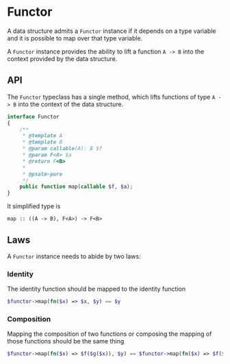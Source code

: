# Functor

A data structure admits a `Functor` instance if it depends on a type variable and it is possible to map over that type
variable.

A `Functor` instance provides the ability to lift a function `A -> B` into the context provided by the data structure.

## API

The `Functor` typeclass has a single method, which lifts functions of type `A -> B` into the context of the data
structure.

```php
interface Functor
{
    /**
     * @template A
     * @template B
     * @param callable(A): B $f
     * @param F<A> $a
     * @return F<B>
     *
     * @psalm-pure
     */
    public function map(callable $f, $a);
}
```

It simplified type is

```
map :: ((A -> B), F<A>) -> F<B>
```

## Laws

A `Functor` instance needs to abide by two laws:

### Identity

The identity function should be mapped to the identity function

```php
$functor->map(fn($x) => $x, $y) == $y
```

### Composition

Mapping the composition of two functions or composing the mapping of those functions should be the same thing

```php
$functor->map(fn($x) => $f($g($x)), $y) == $functor->map(fn($x) => $f($x), $functor->map(fn($x) => $g($x), $y))
```
